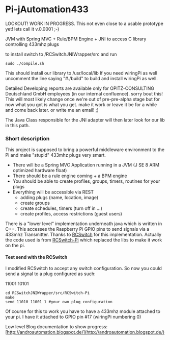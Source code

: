 Pi-jAutomation433
=================

LOOKOUT! WORK IN PROGRESS. This not even close to a usable prototype yet! lets call it v.0.0001 ;-)

JVM with Spring MVC + Rule/BPM Engine + JNI to access C library controlling 433mhz plugs


to install switch to /RCSwitchJNIWrapper/src and run 
```
sudo ./compile.sh
```
This should install our library to /usr/local/lib
If you need wiringPi as well uncomment the line saying "#./build" to build and install wiringPi as well.

Detailed Developing reports are available only for OPITZ-CONSULTING Deutschland GmbH employees (in our internal confluence). sorry bout this!
This will most likely change once we're out of pre-pre-alpha stage but for now what you got is what you get. make it work or leave it be for a while and come back later. or write me an email! ;)

The Java Class responsible for the JNI adapter will then later look for our lib in this path.

### Short description
This project is supposed to bring a powerful middleware environment to the Pi and make "stupid" 433mhz plugs very smart.

* There will be a Spring MVC Application running in a JVM (J SE 8 ARM optimized hardware float)
* There should be a rule engine coming + a BPM engine
* You should be able to create profiles, groups, timers, routines for your plugs
* Everything will be accessible via REST
	* adding plugs (name, location, image)
	* create groups
	* create schedules, timers (turn off in …)
	* create profiles, access restrictions (guest users)


There is a "lower level" implementation underneath java which is written in C++. This accesses the Raspberry Pi GPIO pins to send signals via a 433mhz Transmitter. 
Thanks to [RCSwitch](https://code.google.com/p/rc-switch/) for this implementation. Actually the code used is from [RCSwitch-Pi](https://github.com/r10r/rcswitch-pi) which replaced the libs to make it work on the pi. 

#### Test send with the RCSwitch

I modified RCSwitch to accept any switch configuration. So now you could send a signal to a 
plug configured as such:

11001 10101

```
cd RCSwitchJNIWrapper/src/RCSwitch-Pi 
make
send 11010 11001 1 #your own plug configuration
```
Of course for this to work you have to have a 433mhz module attached to your pi. I have it attached to GPIO pin #17 (wiringPi numbering 0)




Low level Blog documentation to show progress:
[http://androautomation.blogspot.de/](http://androautomation.blogspot.de/)
